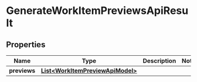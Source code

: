 

# GenerateWorkItemPreviewsApiResult


## Properties

| Name | Type | Description | Notes |
|------------ | ------------- | ------------- | -------------|
|**previews** | [**List&lt;WorkItemPreviewApiModel&gt;**](WorkItemPreviewApiModel.md) |  |  |



